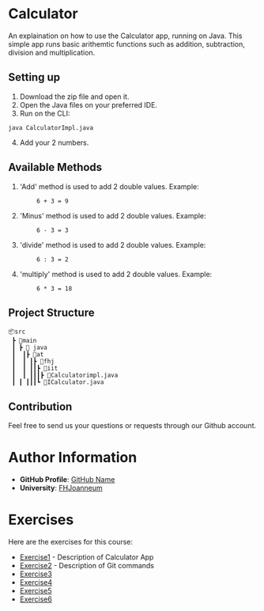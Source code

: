 # Calculator

An explaination on how to use the Calculator app, running on Java. This simple app runs basic arithemtic functions such as addition, subtraction, division and multiplication. 

## Setting up
1. Download the zip file and open it. 
2. Open the Java files on your preferred IDE. 
3. Run on the CLI:
```
java CalculatorImpl.java 
```
4. Add your 2 numbers.


## Available Methods
1. 'Add' method is used to add 2 double values. Example:
``` 
        6 + 3 = 9
``` 
2. 'Minus' method is used to add 2 double values. Example: 
``` 
        6 - 3 = 3
``` 
3. 'divide' method is used to add 2 double values. Example:
``` 
        6 : 3 = 2
``` 
4. 'multiply' method is used to add 2 double values. Example:
``` 
        6 * 3 = 18
``` 

## Project Structure 

```
📦src
 ┣ 📂main
 ┃ ┣ 📂 java
 ┃  ┃┣ 📂at
 ┃  ┃ ┃┣ 📂fhj
 ┃  ┃ ┃┃┣ 📂iit
 ┃  ┃ ┃┃┃┣ 📜Calculatorimpl.java
 ┃ ┃ ┃┃┃┗ 📜ICalculator.java
```

## Contribution 
Feel free to send us your questions or requests through our Github account.

# Author Information

- **GitHub Profile**: [GitHub Name](https://github.com/AfikEschel)
- **University**: [FHJoanneum](https://www.fh-joanneum.at/)


# Exercises

Here are the exercises for this course:


- [Exercise1](exercise1.md) - Description of Calculator App
- [Exercise2](exercise2.md) - Description of Git commands
- [Exercise3](???)
- [Exercise4](???)
- [Exercise5](???)
- [Exercise6](???)
